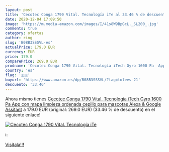 ```yaml
---
layout: post
title: 'Cecotec Conga 1790 Vital. Tecnología iTe al 33.46 % de descuento'
date: 2020-12-04 17:09:50
image: 'https://m.media-amazon.com/images/I/41s8W9BpGcL._SL200_.jpg'
comments: true
category: ofertas
author: ring
slug: 'B08B3SSSVL-es'
actualPrice: 179.0 EUR
currency: EUR
price: 179.0
comparePrice: 269.0 EUR
prodname: 'Cecotec Conga 1790 Vital. Tecnología iTech Gyro 1600 Pa  App con mapa  limpieza ordenada  cepillo para mascotas  Alexa & Google Assitant'
country: 'es'
flag: '🇪🇸'
buyurl: 'https://www.amazon.es/dp/B08B3SSSVL/?tag=tolees-21'
descuento: '33.46'
---
```


Ahora mismo tienes [Cecotec Conga 1790 Vital. Tecnología iTech Gyro 1600 Pa  App con mapa  limpieza ordenada  cepillo para mascotas  Alexa & Google Assitant](https://www.amazon.es/dp/B08B3SSSVL/?tag=tolees-21) a 179.0 EUR (original: 269.0 EUR) (33.46 %  de descuento) en el siguiente enlace!

[![Cecotec Conga 1790 Vital. Tecnología iTe](https://m.media-amazon.com/images/I/41s8W9BpGcL._SL200_.jpg)](https://www.amazon.es/dp/B08B3SSSVL/?tag=tolees-21)

ℹ️:


[Visítala!!!](https://www.amazon.es/dp/B08B3SSSVL/?tag=tolees-21)

